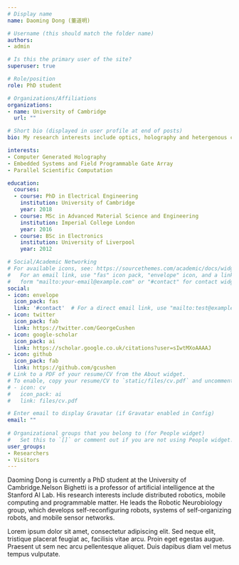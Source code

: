 ```yaml
---
# Display name
name: Daoming Dong (董道明) 

# Username (this should match the folder name)
authors:
- admin 

# Is this the primary user of the site?
superuser: true

# Role/position
role: PhD student

# Organizations/Affiliations
organizations:
- name: University of Cambridge
  url: ""

# Short bio (displayed in user profile at end of posts)
bio: My research interests include optics, holography and hetergenous computation via OpenCL and CUDA.

interests:
- Computer Generated Holography
- Embedded Systems and Field Programmable Gate Array
- Parallel Scientific Computation

education:
  courses:
  - course: PhD in Electrical Engineering
    institution: University of Cambridge
    year: 2018
  - course: MSc in Advanced Material Science and Engineering
    institution: Imperial College London
    year: 2016
  - course: BSc in Electronics
    institution: University of Liverpool
    year: 2012

# Social/Academic Networking
# For available icons, see: https://sourcethemes.com/academic/docs/widgets/#icons
#   For an email link, use "fas" icon pack, "envelope" icon, and a link in the
#   form "mailto:your-email@example.com" or "#contact" for contact widget.
social:
- icon: envelope
  icon_pack: fas
  link: '#contact'  # For a direct email link, use "mailto:test@example.org".
- icon: twitter
  icon_pack: fab
  link: https://twitter.com/GeorgeCushen
- icon: google-scholar
  icon_pack: ai
  link: https://scholar.google.co.uk/citations?user=sIwtMXoAAAAJ
- icon: github
  icon_pack: fab
  link: https://github.com/gcushen
# Link to a PDF of your resume/CV from the About widget.
# To enable, copy your resume/CV to `static/files/cv.pdf` and uncomment the lines below.  
# - icon: cv
#   icon_pack: ai
#   link: files/cv.pdf

# Enter email to display Gravatar (if Gravatar enabled in Config)
email: ""
  
# Organizational groups that you belong to (for People widget)
#   Set this to `[]` or comment out if you are not using People widget.  
user_groups:
- Researchers
- Visitors
---
```


Daoming Dong is currently a PhD student at the University of Cambridge.Nelson Bighetti is a professor of artificial intelligence at the Stanford AI Lab. His research interests include distributed robotics, mobile computing and programmable matter. He leads the Robotic Neurobiology group, which develops self-reconfiguring robots, systems of self-organizing robots, and mobile sensor networks.

Lorem ipsum dolor sit amet, consectetur adipiscing elit. Sed neque elit, tristique placerat feugiat ac, facilisis vitae arcu. Proin eget egestas augue. Praesent ut sem nec arcu pellentesque aliquet. Duis dapibus diam vel metus tempus vulputate. 
